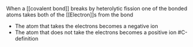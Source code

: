 When a [[covalent bond]] breaks by heterolytic fission one of the bonded atoms takes both of the [[Electron]]s from the bond

- The atom that takes the electrons becomes a negative ion
- The atom that does not take the electrons becomes a positive ion
#C-definition